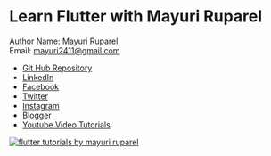 
# Learn Flutter with Mayuri Ruparel


Author Name: Mayuri Ruparel
<br/>
Email: mayuri2411@gmail.com

- [Git Hub Repository](https://github.com/mayuriruparel/flutter_demo_apps)
- [LinkedIn](https://www.linkedin.com/in/mayurirajani/)
- [Facebook](https://www.facebook.com/ReevaAcademy/)
- [Twitter](https://twitter.com/mayuriur)
- [Instagram](https://www.instagram.com/mayuriruparel/)
- [Blogger](http://catchmayuri.blogspot.com/)
- [Youtube Video Tutorials](https://www.youtube.com/channel/UCZt89L51JcD17IjIyipWPhQ)


<a href='https://www.youtube.com/channel/UCZt89L51JcD17IjIyipWPhQ'>
<img src='https://github.com/mayuriruparel/flutter_demo_apps/blob/master/preview_images/Flutter%20tutorial%20series%20with%20mayuri%20ruparel%20learn%20flutter%202019.png' alt='flutter tutorials by mayuri ruparel'/>
</a>
